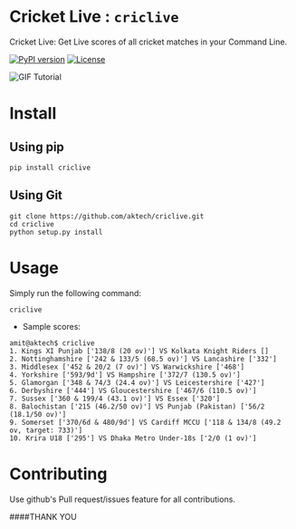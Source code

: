 # Cricket Live : `criclive`


Cricket Live: Get Live scores of all cricket matches in your Command Line.


[![PyPI version](https://img.shields.io/pypi/v/criclive.svg)](https://pypi.python.org/pypi/criclive)
[![License](http://img.shields.io/:license-mit-blue.svg)](http://doge.mit-license.org)

![GIF Tutorial](criclive.gif)

# Install

## Using pip

```
pip install criclive
```

## Using Git

```
git clone https://github.com/aktech/criclive.git
cd criclive
python setup.py install
```

# Usage

Simply run the following command:
```
criclive
```
* Sample scores:

```
amit@aktech$ criclive
1. Kings XI Punjab ['138/8 (20 ov)'] VS Kolkata Knight Riders []
2. Nottinghamshire ['242 & 133/5 (68.5 ov)'] VS Lancashire ['332']
3. Middlesex ['452 & 20/2 (7 ov)'] VS Warwickshire ['468']
4. Yorkshire ['593/9d'] VS Hampshire ['372/7 (130.5 ov)']
5. Glamorgan ['348 & 74/3 (24.4 ov)'] VS Leicestershire ['427']
6. Derbyshire ['444'] VS Gloucestershire ['467/6 (110.5 ov)']
7. Sussex ['360 & 199/4 (43.1 ov)'] VS Essex ['320']
8. Balochistan ['215 (46.2/50 ov)'] VS Punjab (Pakistan) ['56/2 (18.1/50 ov)']
9. Somerset ['370/6d & 480/9d'] VS Cardiff MCCU ['118 & 134/8 (49.2 ov, target: 733)']
10. Krira U18 ['295'] VS Dhaka Metro Under-18s ['2/0 (1 ov)']
```

# Contributing

Use github's Pull request/issues feature for all contributions.

####THANK YOU
